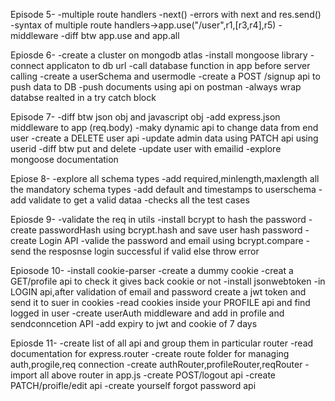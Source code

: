 Episode 5-
-multiple route handlers
-next()
-errors with next and res.send()
-syntax of multiple route handlers->app.use("/user",r1,[r3,r4],r5)
-middleware
-diff btw app.use and app.all

Epiosde 6-
-create a cluster on mongodb atlas
-install mongoose library
-connect applicaton to db url
-call database function in app before server calling
-create a userSchema and usermodle
-create a POST /signup api to push data to DB
-push documents using api on postman
-always wrap databse realted in a try catch block

Episode 7-
-diff btw json obj and javascript obj
-add express.json middleware to app (req.body)
-maky dynamic api to change data from end user
-create a DELETE user api
-update admin data using PATCH api using userid
-diff btw put and delete
-update user with emailid
-explore mongoose documentation

Epiose 8-
-explore all schema types
-add required,minlength,maxlength all the mandatory schema types
-add default and timestamps to userschema
-add validate to get a valid dataa
-checks all the test cases 

Epiosde 9-
-validate the req in utils
-install bcrypt to hash the password
-create passwordHash using bcrypt.hash and save user hash password
-create Login API
-valide the password and email using bcrypt.compare
-send the resposnse login successful if valid else throw error

Epiosode 10-
-install cookie-parser
-create a dummy cookie
-creat a GET/profile api to check it gives back cookie or not
-install jsonwebtoken
-in LOGIN api,after validation of email and password create a jwt token and send it to suer in cookies
-read cookies inside your PROFILE api and find logged in user
-create userAuth middleware and add in profile and sendconncetion API
-add expiry to jwt and cookie of 7 days

Epiosde 11-
-create list of all api and group them in particular router
-read documentation for express.router
-create route folder for managing auth,progile,req connection
-create authRouter,profileRouter,reqRouter
-import all above router in app.js
-create POST/logout api
-create PATCH/proifle/edit api
-create yourself forgot password api


